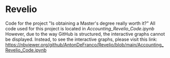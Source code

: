 # Revelio
Code for the project "Is obtaining a Master's degree really worth it?" All code used for this project is located in  _Accounting_Revelio_Code.ipynb_ However, due to the way GitHub is structured, the interactive graphs cannot be displayed. Instead, to see the interactive graphs, please visit this link: https://nbviewer.org/github/AntonDeFranco/Revelio/blob/main/Accounting_Revelio_Code.ipynb
